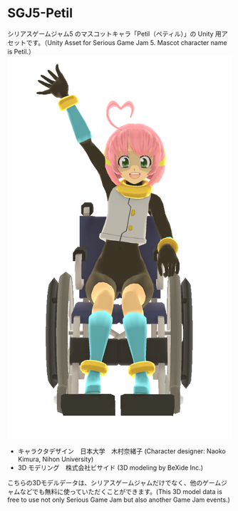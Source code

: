 # SGJ5-Petil

シリアスゲームジャム5 のマスコットキャラ「Petil（ペティル）」の Unity 用アセットです。（Unity Asset for Serious Game Jam 5. Mascot character name is Petil.）
![SGJ5 マスコットキャラの Petil](https://raw.githubusercontent.com/bexide/SGJ5-Petil/master/png/petil_0006.png)

* キャラクタデザイン　日本大学　木村奈緒子 (Character designer:   Naoko Kimura, Nihon University)
* 3D モデリング　株式会社ビサイド (3D modeling by BeXide Inc.)

こちらの3Dモデルデータは、シリアスゲームジャムだけでなく、他のゲームジャムなどでも無料に使っていただくことができます。(This 3D model data is free to use not only Serious Game Jam but also another Game Jam events.)
